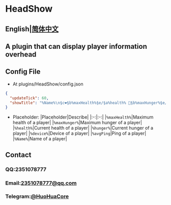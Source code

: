 # HeadShow
## English|[简体中文](readme_zh.md)

## A plugin that can display player information overhead

## Config File
- At plugins/HeadShow/config.json
```json
{
  "updateTick": 60,
  "showTitle": "%Name%\n§c❤§b%maxHealth%§e/§a%health% §b%maxHunger%§e/§a%hunger%\n§f%device% §c%avgPing%ms"
}
```
- Placeholder:
    |Placeholder|Describe|
    |:-:|:-:|
    |```%maxHealth%```|Maximum health of a player|
    |```%maxHunger%```|Maximum hunger of a player|
    |```%health%```|Current health of a player|
    |```%hunger%```|Current hunger of a player|
    |```%device%```|Device of a player|
    |```%avgPing```|Ping of a player|
    |```%Name%```|Name of a player|
    
## Contact
### QQ:2351078777
### Email:2351078777@qq.com
### Telegram:[@HuoHuaCore](t.me/HuoHuaCore)